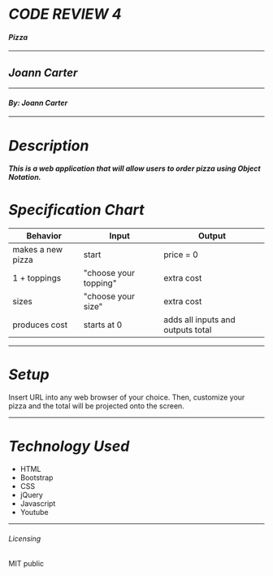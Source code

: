 # _CODE REVIEW 4_
#### _Pizza_
****************
## _Joann Carter_
****************
#### _By: Joann Carter_
***************
# _Description_
##### This is a web application that will allow users to order pizza using Object Notation.
#  _Specification Chart_
| Behavior  | Input  | Output  |
|--------------|-----------|-----------|
|makes a new pizza |  start  |  price = 0|
|1 + toppings| "choose your topping" | extra cost |
| sizes|"choose your size" | extra cost|
|produces cost|starts at 0| adds all inputs and outputs total|

******************
# _Setup_
Insert URL into any web browser of your choice. Then, customize your pizza and the total will be projected onto the screen.
*******************
# _Technology Used_
* HTML
* Bootstrap
* CSS
* jQuery
* Javascript
* Youtube
*******
###### _Licensing_
MIT public
